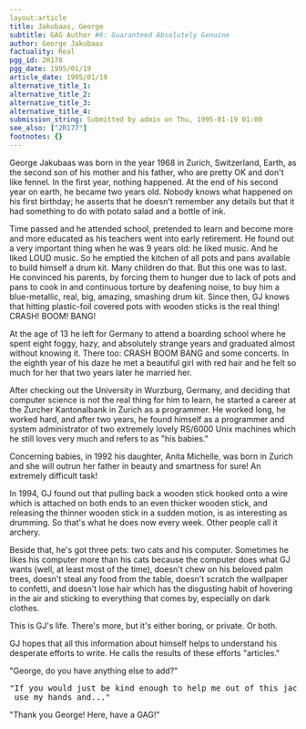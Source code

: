 ```yaml
---
layout:article
title: Jakubaas, George
subtitle: GAG Author #6: Guaranteed Absolutely Genuine
author: George Jakubaas
factuality: Real
pgg_id: 2R178
pgg_date: 1995/01/19
article_date: 1995/01/19
alternative_title_1: 
alternative_title_2: 
alternative_title_3: 
alternative_title_4: 
submission_string: Submitted by admin on Thu, 1995-01-19 01:00
see_also: ["2R177"]
footnotes: {}
---
```

<div>
<p>George Jakubaas was born in the year 1968 in Zurich, Switzerland, Earth, as the second son of his mother and his father, who are pretty OK and don't like fennel. In the first year, nothing happened. At the end of his second year on earth, he became two years old. Nobody knows what happened on his first birthday; he asserts that he doesn't remember any details but that it had something to do with potato salad and a bottle of ink.</p>
<p>Time passed and he attended school, pretended to learn and become more and more educated as his teachers went into early retirement. He found out a very important thing when he was 9 years old: he liked music. And he liked LOUD music. So he emptied the kitchen of all pots and pans available to build himself a drum kit. Many children do that. But this one was to last. He convinced his parents, by forcing them to hunger due to lack of pots and pans to cook in and continuous torture by deafening noise, to buy him a blue-metallic, real, big, amazing, smashing drum kit. Since then, GJ knows that hitting plastic-foil covered pots with wooden sticks is the real thing! CRASH! BOOM! BANG!</p>
<p>At the age of 13 he left for Germany to attend a boarding school where he spent eight foggy, hazy, and absolutely strange years and graduated almost without knowing it. There too: CRASH BOOM BANG and some concerts. In the eighth year of his daze he met a beautiful girl with red hair and he felt so much for her that two years later he married her.</p>
<p>After checking out the University in Wurzburg, Germany, and deciding that computer science is not the real thing for him to learn, he started a career at the Zurcher Kantonalbank in Zurich as a programmer. He worked long, he worked hard, and after two years, he found himself as a programmer and system administrator of two extremely lovely RS/6000 Unix machines which he still loves very much and refers to as "his babies."</p>
<p>Concerning babies, in 1992 his daughter, Anita Michelle, was born in Zurich and she will outrun her father in beauty and smartness for sure! An extremely difficult task!</p>
<p>In 1994, GJ found out that pulling back a wooden stick hooked onto a wire which is attached on both ends to an even thicker wooden stick, and releasing the thinner wooden stick in a sudden motion, is as interesting as drumming. So that's what he does now every week. Other people call it archery.</p>
<p>Beside that, he's got three pets: two cats and his computer. Sometimes he likes his computer more than his cats because the computer does what GJ wants (well, at least most of the time), doesn't chew on his beloved palm trees, doesn't steal any food from the table, doesn't scratch the wallpaper to confetti, and doesn't lose hair which has the disgusting habit of hovering in the air and sticking to everything that comes by, especially on dark clothes.</p>
<p>This is GJ's life. There's more, but it's either boring, or private. Or both.</p>
<p>GJ hopes that all this information about himself helps to understand his desperate efforts to write. He calls the results of these efforts "articles."</p>
<p>"George, do you have anything else to add?"</p>
<pre>
"If you would just be kind enough to help me out of this jacket so I could
 use my hands and..."
</pre>
<p>"Thank you George! Here, have a GAG!"</p>
</div>
